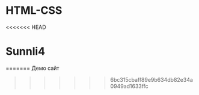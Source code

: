 # HTML-CSS
<<<<<<< HEAD
# Sunnli4
=======
Демо сайт
>>>>>>> 6bc315cbaff89e9b634db82e34a0949ad1633ffc
